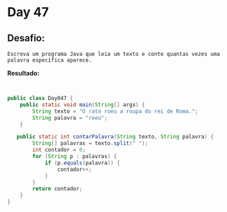 # Day 47

## Desafio:

	Escreva um programa Java que leia um texto e conte quantas vezes uma palavra específica aparece.

**Resultado:**

```java


public class Day047 {
    public static void main(String[] args) {
        String texto = "O rato roeu a roupa do rei de Roma.";
        String palavra = "roeu";
    }

   public static int contarPalavra(String texto, String palavra) {
        String[] palavras = texto.split(" ");
        int contador = 0;
        for (String p : palavras) {
            if (p.equals(palavra)) {
                contador++;
            }
        }
        return contador;
    }
}


